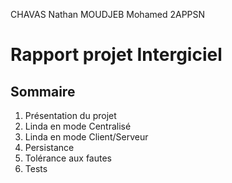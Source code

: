CHAVAS Nathan 
MOUDJEB Mohamed
2APPSN


# Rapport projet Intergiciel


## Sommaire



1. Présentation du projet
2. Linda en mode Centralisé
3. Linda en mode Client/Serveur
4. Persistance 
5. Tolérance aux fautes
6. Tests 



